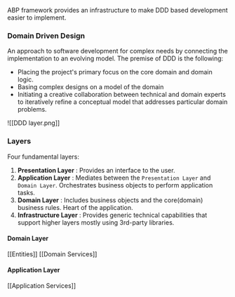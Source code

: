ABP framework provides an infrastructure to make DDD based development easier to implement.

### Domain Driven Design
An approach to software development for complex needs by connecting the implementation to an evolving model. The premise of DDD is the following:

-	Placing the project's primary focus on the core domain and domain logic.
-	Basing complex designs on a model of the domain
-	Initiating a creative collaboration between technical and domain experts to iteratively refine a conceptual model that addresses particular domain problems.

![[DDD layer.png]]

### Layers

Four fundamental layers:

1. **Presentation Layer** : Provides an interface to the user.
2. **Application Layer** :  Mediates between the `Presentation Layer` and `Domain Layer`. Orchestrates business objects to perform application tasks.
3. **Domain Layer** : Includes business objects and the core(domain) business rules. Heart of the application.
4. **Infrastructure Layer** : Provides generic technical capabilities that support higher layers mostly using 3rd-party libraries.

#### Domain Layer

[[Entities]]
[[Domain Services]]

#### Application Layer

[[Application Services]]